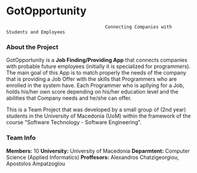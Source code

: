 # GotOpportunity
                                         Connecting Companies with Students and Employees 
 
### About the Project
GotOpportunity is a **Job Finding/Providing App** that connects companies with probable future employees (initially it is specialized for programmers). The main goal of this App is to match properly the needs of the company that is providing a Job Offer with the skills that Programmers who are enrolled in the system have. 
Each Programmer who is apllying for a Job, holds his/her own score depending on his/her education level and the abilities that Company needs and he/she can offer.

This is a Team Project that was developed by a small group of (2nd year) students in the University of Macedonia (UoM) within the framework of the course "Software Technology - Software Engineering".
 
### Team Info
**Members:** 10
**University:** University of Macedonia
**Deparmtent:** Computer Science (Applied Informatics)
**Proffesors:** Alexandros Chatzigeorgiou, Apostolos Ampatzoglou
 
